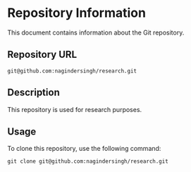 # Repository Information

This document contains information about the Git repository.

## Repository URL

```
git@github.com:nagindersingh/research.git
```

## Description

This repository is used for research purposes.

## Usage

To clone this repository, use the following command:

```
git clone git@github.com:nagindersingh/research.git
```
